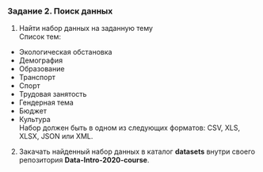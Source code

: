 ### Задание 2. Поиск данных
1. Найти набор данных на заданную тему    
Список тем:     
- Экологическая обстановка    
- Демография     
- Образование     
- Транспорт    
- Спорт     
- Трудовая занятость    
- Гендерная тема    
- Бюджет    
- Культура       
Набор должен быть в одном из следующих форматов: CSV, XLS, XLSX, JSON или XML.
2.  Закачать найденный набор данных в каталог **datasets** внутри своего репозитория **Data-Intro-2020-course**. 
